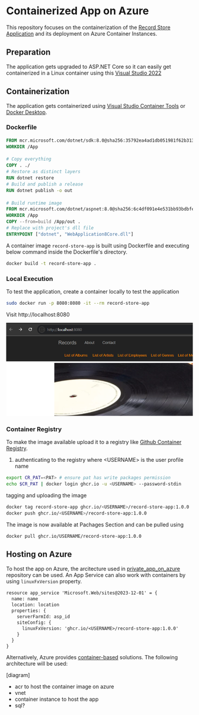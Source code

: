 # Containerized App on Azure

This repository focuses on the containerization of the [Record Store Application](https://github.com/MaryKroustali/record_store_app) and its deployment on Azure Container Instances.

## Preparation
The application gets upgraded to ASP.NET Core so it can easily get containerized in a Linux container using this [Visual Studio 2022](https://learn.microsoft.com/en-us/aspnet/core/migration/mvc?view=aspnetcore-9.0)

## Containerization
The application gets containerized using [Visual Studio Container Tools](https://learn.microsoft.com/en-us/visualstudio/containers/overview?view=vs-2022&toc=%2Fdotnet%2Fnavigate%2Fdevops-testing%2Ftoc.json&bc=%2Fdotnet%2Fbreadcrumb%2Ftoc.json) or [Docker Desktop](https://learn.microsoft.com/en-us/dotnet/core/docker/build-container?tabs=linux&pivots=dotnet-8-0#create-the-dockerfile).

### Dockerfile
```Dockerfile
FROM mcr.microsoft.com/dotnet/sdk:8.0@sha256:35792ea4ad1db051981f62b313f1be3b46b1f45cadbaa3c288cd0d3056eefb83 AS build
WORKDIR /App

# Copy everything
COPY . ./
# Restore as distinct layers
RUN dotnet restore
# Build and publish a release
RUN dotnet publish -o out

# Build runtime image
FROM mcr.microsoft.com/dotnet/aspnet:8.0@sha256:6c4df091e4e531bb93bdbfe7e7f0998e7ced344f54426b7e874116a3dc3233ff
WORKDIR /App
COPY --from=build /App/out .
# Replace with project's dll file
ENTRYPOINT ["dotnet", "WebApplication8Core.dll"]
```

A container image `record-store-app` is built using Dockerfile and executing below command inside the Dockerfile's directory.
```bash
docker build -t record-store-app .
```

### Local Execution
To test the application, create a container locally to test the application
```bash
sudo docker run -p 8080:8080 -it --rm record-store-app
```

Visit http://localhost:8080

![Containerized App](images/app-container.png)

### Container Registry
To make the image available upload it to a registry like [Github Container Registry](https://docs.github.com/en/packages/working-with-a-github-packages-registry/working-with-the-container-registry).

1. authenticating to the registry where \<USERNAME>  is the user profile name
```bash
export CR_PAT=<PAT> # ensure pat has write packages permission
echo $CR_PAT | docker login ghcr.io -u <USERNAME> --password-stdin
```
tagging and uploading the image
```bash
docker tag record-store-app ghcr.io/<USERNAME>/record-store-app:1.0.0
docker push ghcr.io/<USERNAME>/record-store-app:1.0.0
```
The image is now available at Pachages Section and can be pulled using
```
docker pull ghcr.io/USERNAME/record-store-app:1.0.0
```

## Hosting on Azure
To host the app on Azure, the arcitecture used in [private_app_on_azure](https://github.com/MaryKroustali/private_app_on_azure) repository can be used. An App Service can also work with containers by using `linuxFxVersion` property.
```bicep
resource app_service 'Microsoft.Web/sites@2023-12-01' = {
  name: name
  location: location
  properties: {
    serverFarmId: asp_id
    siteConfig: {
      linuxFxVersion: 'ghcr.io/<USERNAME>/record-store-app:1.0.0'
    }
  }
}
```

Alternatively, Azure provides [container-based](https://azure.microsoft.com/en-us/products/category/containers) solutions. The following architecture will be used:

[diagram]
- acr to host the container image on azure
- vnet
- container instance to host the app
- sql?